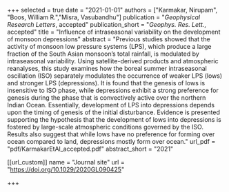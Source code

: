 +++
selected = true
date = "2021-01-01"
authors = ["Karmakar, Nirupam", "Boos, William R.","Misra, Vasubandhu"]
publication = "*Geophysical Research Letters*, accepted"
publication_short = "*Geophys. Res. Lett.*, accepted"
title = "Influence of intraseasonal variability on the development of monsoon depressions" 
abstract = "Previous studies showed that the activity of monsoon low pressure systems (LPS), which produce a large fraction of the South Asian monsoon’s total rainfall, is modulated by intraseasonal variability. Using satellite-derived products and atmospheric reanalyses, this study examines how the boreal summer intraseasonal oscillation (ISO) separately modulates the occurrence of weaker LPS (lows) and stronger LPS (depressions). It is found that the genesis of lows is insensitive to ISO phase, while depressions exhibit a strong preference for genesis during the phase that is convectively active over the northern Indian Ocean. Essentially, development of LPS into depressions depends upon the timing of genesis of the initial disturbance. Evidence is presented supporting the hypothesis that the development of lows into depressions is fostered by large-scale atmospheric conditions governed by the ISO. Results also suggest that while lows have no preference for forming over ocean compared to land, depressions mostly form over ocean."
url_pdf = "pdf/KarmakarEtAl_accepted.pdf"
abstract_short =  "2021"

[[url_custom]]
    name = "Journal site"
    url = "https://doi.org/10.1029/2020GL090425"

+++

